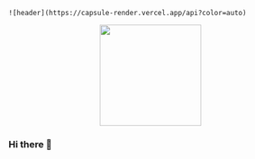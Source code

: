 















```
![header](https://capsule-render.vercel.app/api?color=auto)
```


<picture>
<p align="center">
<source 
  srcset="https://github-readme-stats.vercel.app/api?username=sojeong025&show_icons=true&theme=dark"
  media="(prefers-color-scheme: dark)"
/>
<source
  srcset="https://github-readme-stats.vercel.app/api?username=sojeong025&show_icons=true"
  media="(prefers-color-scheme: light), (prefers-color-scheme: no-preference)"
/>
<img height="180em" img src="https://github-readme-stats.vercel.app/api?username=sojeong025&show_icons=true" />
</picture>



 



### Hi there 👋

<!--
**sojeong025/sojeong025** is a ✨ _special_ ✨ repository because its `README.md` (this file) appears on your GitHub profile.

Here are some ideas to get you started:

- 🔭 I’m currently working on ...
- 🌱 I’m currently learning ...
- 👯 I’m looking to collaborate on ...
- 🤔 I’m looking for help with ...
- 💬 Ask me about ...
- 📫 How to reach me: ...
- 😄 Pronouns: ...
- ⚡ Fun fact: ...
-->
